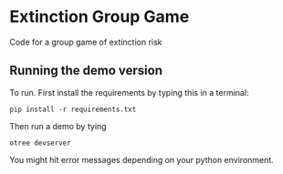 # Extinction Group Game

Code for a group game of extinction risk

## Running the demo version

To run. First install the requirements by typing this in a terminal:

    pip install -r requirements.txt

Then run a demo by tying

    otree devserver

You might hit error messages depending on your python environment. 